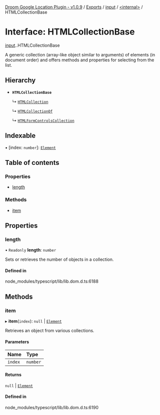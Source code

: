 [Droom Google Location Plugin - v1.0.9](../README.md) / [Exports](../modules.md) / [input](../modules/input.md) / [<internal\>](../modules/input._internal_.md) / HTMLCollectionBase

# Interface: HTMLCollectionBase

[input](../modules/input.md).[<internal>](../modules/input._internal_.md).HTMLCollectionBase

A generic collection (array-like object similar to arguments) of elements (in document order) and offers methods and properties for selecting from the list.

## Hierarchy

- **`HTMLCollectionBase`**

  ↳ [`HTMLCollection`](input._internal_.HTMLCollection.md)

  ↳ [`HTMLCollectionOf`](input._internal_.HTMLCollectionOf.md)

  ↳ [`HTMLFormControlsCollection`](input._internal_.HTMLFormControlsCollection.md)

## Indexable

▪ [index: `number`]: [`Element`](../modules/input._internal_.md#element)

## Table of contents

### Properties

- [length](input._internal_.HTMLCollectionBase.md#length)

### Methods

- [item](input._internal_.HTMLCollectionBase.md#item)

## Properties

### length

• `Readonly` **length**: `number`

Sets or retrieves the number of objects in a collection.

#### Defined in

node_modules/typescript/lib/lib.dom.d.ts:6188

## Methods

### item

▸ **item**(`index`): ``null`` \| [`Element`](../modules/input._internal_.md#element)

Retrieves an object from various collections.

#### Parameters

| Name | Type |
| :------ | :------ |
| `index` | `number` |

#### Returns

``null`` \| [`Element`](../modules/input._internal_.md#element)

#### Defined in

node_modules/typescript/lib/lib.dom.d.ts:6190
